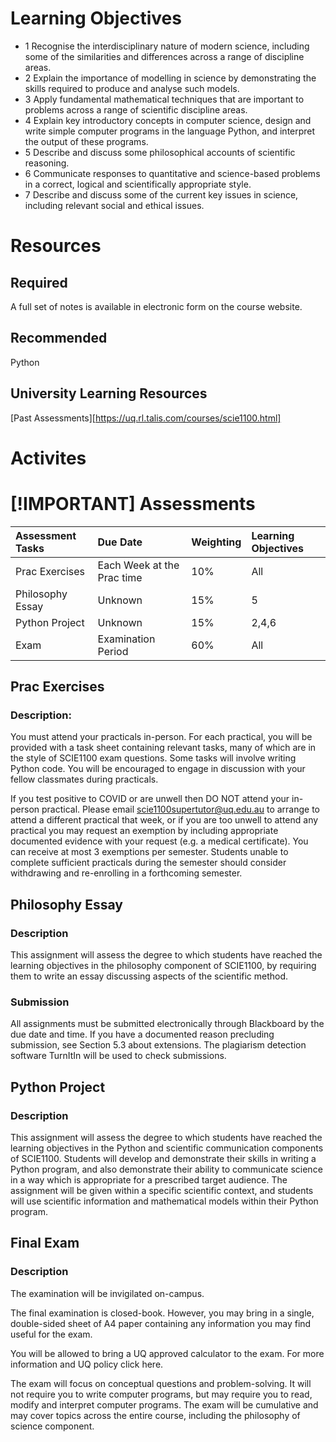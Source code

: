 # Learning Objectives
- 1 Recognise the interdisciplinary nature of modern science, including some of the similarities and differences across a range of discipline areas.
- 2 Explain the importance of modelling in science by demonstrating the skills required to produce and analyse such models.
- 3 Apply fundamental mathematical techniques that are important to problems across a range of scientific discipline areas.
- 4 Explain key introductory concepts in computer science, design and write simple computer programs in the language Python, and interpret the output of these programs.
- 5 Describe and discuss some philosophical accounts of scientific reasoning.
- 6 Communicate responses to quantitative and science-based problems in a correct, logical and scientifically appropriate style.
- 7 Describe and discuss some of the current key issues in science, including relevant social and ethical issues.

# Resources
## Required
A full set of notes is available in electronic form on the course website.

## Recommended
Python

## University Learning Resources
[Past Assessments][https://uq.rl.talis.com/courses/scie1100.html]

# Activites

# [!IMPORTANT] Assessments

| Assessment Tasks | Due Date | Weighting | Learning Objectives |
| :----- | :-------- | :----- | :------|
| Prac Exercises | Each Week at the Prac time | 10% | All |
| Philosophy Essay  | Unknown | 15% | 5 |
| Python Project  | Unknown | 15% | 2,4,6 |
| Exam | Examination Period | 60% | All |

## Prac Exercises
### Description:

You must attend your practicals in-person. For each practical, you will be provided with a task sheet containing relevant tasks, many of 
which are in the style of SCIE1100 exam questions. Some tasks will involve writing Python code.  You will be encouraged to engage in 
discussion with your fellow classmates during practicals.

If you test positive to COVID or are unwell then DO NOT attend your in-person practical. Please email scie1100supertutor@uq.edu.au to 
arrange to attend a different practical that week, or if you are too unwell to attend any practical you may request an exemption by 
including appropriate documented evidence with your request (e.g. a medical certificate).  You can receive at most 3 exemptions per semester.
Students unable to complete sufficient practicals during the semester should consider withdrawing and re-enrolling in a forthcoming semester.

## Philosophy Essay
### Description
This assignment will assess the degree to which students have reached the learning objectives in the philosophy component of SCIE1100, by 
requiring them to write an essay discussing aspects of the scientific method.

### Submission
All assignments must be submitted electronically through Blackboard by the due date and time. If you have a documented reason precluding 
submission, see Section 5.3 about extensions. The plagiarism detection software TurnItIn will be used to check submissions.

## Python Project
### Description
This assignment will assess the degree to which students have reached the learning objectives in the Python and scientific communication 
components of SCIE1100.  Students will develop and demonstrate their skills in writing a Python program, and also demonstrate their ability 
to communicate science in a way which is appropriate for a prescribed target audience.  The assignment will be given within a specific 
scientific context, and students will use scientific information and mathematical models within their Python program.

## Final Exam
### Description
The examination will be invigilated on-campus. 

The final examination is closed-book. However, you may bring in a single, double-sided sheet of A4 paper containing any information you may 
find useful for the exam.

You will be allowed to bring a UQ approved calculator to the exam.  For more information and UQ policy click here. 

The exam will focus on conceptual questions and problem-solving. It will not require you to write computer programs, but may require you to 
read, modify and interpret computer programs. The exam will be cumulative and may cover topics across the entire course, including the 
philosophy of science component.


